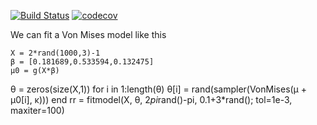 [![Build Status](https://travis-ci.org/grero/DirectionalRegression.jl.svg?branch=master)](https://travis-ci.org/grero/DirectionalRegression.jl) [![codecov](https://codecov.io/gh/grero/DirectionalRegression.jl/branch/master/graph/badge.svg)](https://codecov.io/gh/grero/DirectionalRegression.jl)

We can fit a Von Mises model like this

	X = 2*rand(1000,3)-1
	β = [0.181689,0.533594,0.132475]
	μ0 = g(X*β)
  θ = zeros(size(X,1))
  for i in 1:length(θ)
     θ[i] = rand(sampler(VonMises(μ + μ0[i], κ)))
  end
	rr = fitmodel(X, θ, 2*pi*rand()-pi, 0.1+3*rand(); tol=1e-3, maxiter=100)



